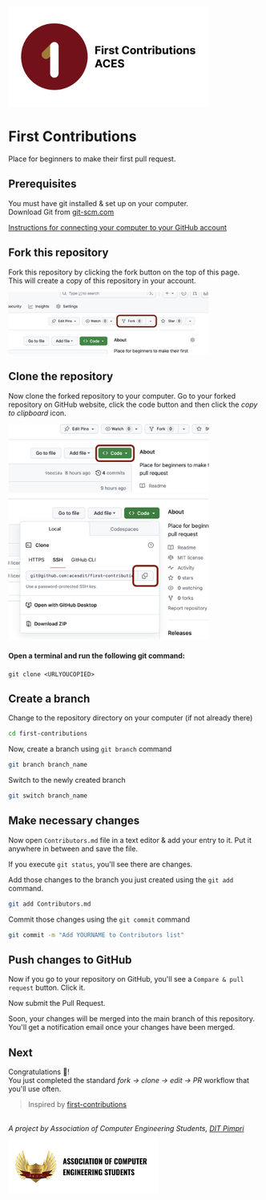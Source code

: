 <img src="assets/logo.png" alt="project logo" width="400">

# First Contributions
Place for beginners to make their first pull request.

## Prerequisites
You must have git installed & set up on your computer.\
Download Git from [git-scm.com](https://git-scm.com/downloads/)

[Instructions for connecting your computer to your GitHub account](/Setup.md)

## Fork this repository
Fork this repository by clicking the fork button on the top of this page.\
This will create a copy of this repository in your account.

<img src="assets/screenshots/fork-button.png" alt="Fork Button" width="400">

## Clone the repository
Now clone the forked repository to your computer. Go to your forked repository on GitHub website, click the code button and then click the _copy to clipboard_ icon.

<img src="assets/screenshots/clone-menu.png" alt="Clone Menu" width="400">

<img src="assets/screenshots/copy-url.png" alt="Copy URL Button" width="400">

#### Open a terminal and run the following git command:

`git clone <URLYOUCOPIED>`

## Create a branch

Change to the repository directory on your computer (if not already there)
```bash
cd first-contributions
```

Now, create a branch using `git branch` command
```bash
git branch branch_name
```
Switch to the newly created branch
```bash
git switch branch_name
```
## Make necessary changes
Now open `Contributors.md` file in a text editor & add your entry to it. Put it anywhere in between and save the file.

If you execute `git status`, you'll see there are changes.

Add those changes to the branch you just created using the `git add` command.
```bash
git add Contributors.md
```
Commit those changes using the `git commit` command
```bash
git commit -m "Add YOURNAME to Contributors list"
```

## Push changes to GitHub
Now if you go to your repository on GitHub, you'll see a `Compare & pull request` button. Click it.

Now submit the Pull Request.

Soon, your changes will be merged into the main branch of this repository. You'll get a notification email once your changes have been merged.

## Next
Congratulations 🎉!  
You just completed the standard _fork -> clone -> edit -> PR_ workflow that you'll use often.

<!-- TODO: Add reference to PBL project list -->

> Inspired by [first-contributions](https://github.com/firstcontributions/first-contributions/)

\
_A project by Association of Computer Engineering Students, [DIT Pimpri](https://engg.dypvp.edu.in/)_

<img src="assets/aces-badge.png" alt="aces logo" width="300">
